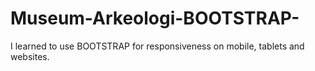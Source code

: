 # Museum-Arkeologi-BOOTSTRAP-
I learned to use BOOTSTRAP for responsiveness on mobile, tablets and websites.
